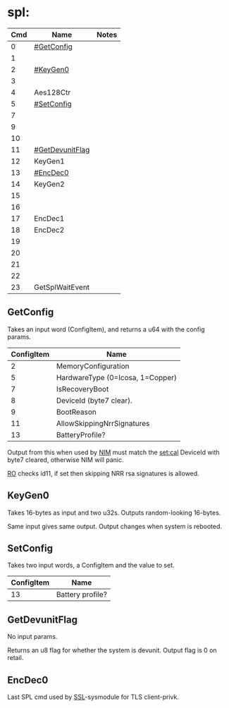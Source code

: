 # spl:

| Cmd | Name                                           | Notes |
| --- | ---------------------------------------------- | ----- |
| 0   | [\#GetConfig](#GetConfig "wikilink")           |       |
| 1   |                                                |       |
| 2   | [\#KeyGen0](#KeyGen0 "wikilink")               |       |
| 3   |                                                |       |
| 4   | Aes128Ctr                                      |       |
| 5   | [\#SetConfig](#SetConfig "wikilink")           |       |
| 7   |                                                |       |
| 9   |                                                |       |
| 10  |                                                |       |
| 11  | [\#GetDevunitFlag](#GetDevunitFlag "wikilink") |       |
| 12  | KeyGen1                                        |       |
| 13  | [\#EncDec0](#EncDec0 "wikilink")               |       |
| 14  | KeyGen2                                        |       |
| 15  |                                                |       |
| 16  |                                                |       |
| 17  | EncDec1                                        |       |
| 18  | EncDec2                                        |       |
| 19  |                                                |       |
| 20  |                                                |       |
| 21  |                                                |       |
| 22  |                                                |       |
| 23  | GetSplWaitEvent                                |       |

## GetConfig

Takes an input word (ConfigItem), and returns a u64 with the config
params.

| ConfigItem | Name                             |
| ---------- | -------------------------------- |
| 2          | MemoryConfiguration              |
| 5          | HardwareType (0=Icosa, 1=Copper) |
| 7          | IsRecoveryBoot                   |
| 8          | DeviceId (byte7 clear).          |
| 9          | BootReason                       |
| 11         | AllowSkippingNrrSignatures       |
| 13         | BatteryProfile?                  |

Output from this when used by [NIM](NIM%20services.md "wikilink") must
match the [set:cal](Settings%20services.md "wikilink") DeviceId with
byte7 cleared, otherwise NIM will panic.

[RO](Loader%20services.md "wikilink") checks id11, if set then skipping
NRR rsa signatures is allowed.

## KeyGen0

Takes 16-bytes as input and two u32s. Outputs random-looking 16-bytes.

Same input gives same output. Output changes when system is rebooted.

## SetConfig

Takes two input words, a ConfigItem and the value to set.

| ConfigItem | Name             |
| ---------- | ---------------- |
| 13         | Battery profile? |

## GetDevunitFlag

No input params.

Returns an u8 flag for whether the system is devunit. Output flag is 0
on retail.

## EncDec0

Last SPL cmd used by [SSL](SSL%20services.md "wikilink")-sysmodule for
TLS client-privk.
